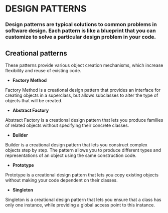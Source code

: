 # DESIGN PATTERNS

### Design patterns are typical solutions to common problems in software design. Each pattern is like a blueprint that you can customize to solve a particular design problem in your code.

## Creational patterns

These patterns provide various object creation mechanisms, which increase flexibility and reuse of existing code.

- **Factory Method**

Factory Method is a creational design pattern that provides an interface for creating objects in a superclass, but allows subclasses to alter the type of objects that will be created.

- **Abstract Factory**

Abstract Factory is a creational design pattern that lets you produce families of related objects without specifying their concrete classes.

- **Builder**

Builder is a creational design pattern that lets you construct complex objects step by step. The pattern allows you to produce different types and representations of an object using the same construction code.

- **Prototype**

Prototype is a creational design pattern that lets you copy existing objects without making your code dependent on their classes.

- **Singleton**

Singleton is a creational design pattern that lets you ensure that a class has only one instance, while providing a global access point to this instance.


